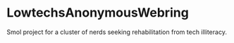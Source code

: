 # LowtechsAnonymousWebring

Smol project for a cluster of nerds seeking rehabilitation from tech illiteracy.